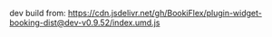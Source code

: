 dev build from: https://cdn.jsdelivr.net/gh/BookiFlex/plugin-widget-booking-dist@dev-v0.9.52/index.umd.js
